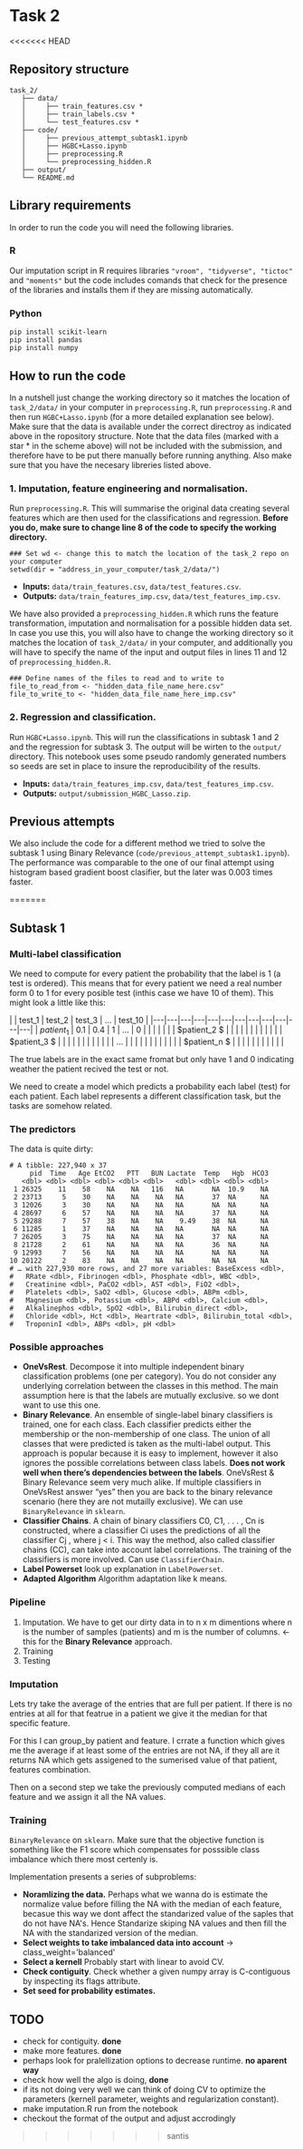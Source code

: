 # Task 2
<<<<<<< HEAD
## Repository structure
```
task_2/
   ├── data/
   │     ├── train_features.csv *
   │     ├── train_labels.csv * 
   │     └── test_features.csv *
   ├── code/
   │     ├── previous_attempt_subtask1.ipynb
   │     ├── HGBC+Lasso.ipynb
   │     ├── preprocessing.R
   │     └── preprocessing_hidden.R
   ├── output/
   └── README.md
```
## Library requirements
In order to run the code you will need the following libraries. 

### R
Our imputation script in R requires libraries `"vroom", "tidyverse", "tictoc"` and `"moments"` but the code includes comands that check for the presence of the libraries and installs them if they are missing automatically. 

### Python
```
pip install scikit-learn
pip install pandas
pip install numpy
```

## How to run the code 
In a nutshell just change the working directory so it matches the location of `task_2/data/` in your computer in `preprocessing.R`, run `preprocessing.R` and then run `HGBC+Lasso.ipynb` (for a more detailed explanation see below). Make sure that the data is available under the correct directroy as indicated above in the ropository structure. Note that the data files (marked with a star * in the scheme above) will not be included with the submission, and therefore have to be put there manually before running anything. Also make sure that you have the necesary libreries listed above. 

### 1. Imputation, feature engineering and normalisation. 

Run `preprocessing.R`. This will summarise the original data creating several features which are then used for the classifications and regression. **Before you do, make sure to change line 8 of the code to specify the working directory.**

```
### Set wd <- change this to match the location of the task_2 repo on your computer
setwd(dir = "address_in_your_computer/task_2/data/")
```

* **Inputs:** `data/train_features.csv`, `data/test_features.csv`. 
* **Outputs:** `data/train_features_imp.csv`, `data/test_features_imp.csv`. 

We have also provided a `preprocessing_hidden.R` which runs the feature transformation, imputation and normalisation for a possible hidden data set. In case you use this, you will also have to change the working directory so it matches the location of `task_2/data/` in your computer, and additionally you will have to specify the name of the input and output files in lines 11 and 12 of `preprocessing_hidden.R`.

```
### Define names of the files to read and to write to
file_to_read_from <- "hidden_data_file_name_here.csv"
file_to_write_to <- "hidden_data_file_name_here_imp.csv"
```

### 2. Regression and classification. 

Run `HGBC+Lasso.ipynb`. This will run the classifications in subtask 1 and 2 and the regression for subtask 3. The output will be wirten to the `output/` directory. This notebook uses some pseudo randomly generated numbers so seeds are set in place to insure the reproducibility of the results. 

* **Inputs:** `data/train_features_imp.csv`, `data/test_features_imp.csv`. 
* **Outputs:** `output/submission_HGBC_Lasso.zip`. 

## Previous attempts
We also include the code for a different method we tried to solve the subtask 1 using Binary Relevance (`code/previous_attempt_subtask1.ipynb`). The performance was comparable to the one of our final attempt using histogram based gradient boost clasifier, but the later was 0.003 times faster. 

=======
## Subtask 1
### Multi-label classification
We need to compute for every patient the probability that the label is 1 (a test is ordered). This means that for every patient we need a real number form 0 to 1 for every posible test (inthis case we have 10 of them). This might look a little like this:

|   | test_1 | test_2 | test_3 | ... | test_10 |
|---|---|---|---|---|---|---|---|---|---|---|---|
| $patient_1$ |  0.1 |  0.4 | 1  |  ... |  0 |   |   |   |   |   |
| $patient_2 $ |   |   |   |   |   |   |   |   |   |   |
| $patient_3 $ |   |   |   |   |   |   |   |   |   |   |
| ... |   |   |   |   |   |   |   |   |   |   |
| $patient_n $ |   |   |   |   |   |   |   |   |   |   |

The true labels are in the exact same fromat but only have 1 and 0 indicating weather the patient recived the test or not. 

We need to create a model which predicts a probability each label (test) for each patient. Each label represents a different classification task, but the tasks are somehow related. 

### The predictors
The data is quite dirty:

```
# A tibble: 227,940 x 37     pid  Time   Age EtCO2   PTT   BUN Lactate  Temp   Hgb  HCO3   <dbl> <dbl> <dbl> <dbl> <dbl> <dbl>   <dbl> <dbl> <dbl> <dbl> 1 26325    11    58    NA    NA   116   NA       NA  10.9    NA 2 23713     5    30    NA    NA    NA   NA       37  NA      NA 3 12026     3    30    NA    NA    NA   NA       NA  NA      NA 4 28697     6    57    NA    NA    NA   NA       37  NA      NA 5 29288     7    57    38    NA    NA    9.49    38  NA      NA 6 11285     1    37    NA    NA    NA   NA       NA  NA      NA 7 26205     3    75    NA    NA    NA   NA       37  NA      NA 8 21728     2    61    NA    NA    NA   NA       36  NA      NA 9 12993     7    56    NA    NA    NA   NA       NA  NA      NA10 20122     2    83    NA    NA    NA   NA       NA  NA      NA# … with 227,930 more rows, and 27 more variables: BaseExcess <dbl>,#   RRate <dbl>, Fibrinogen <dbl>, Phosphate <dbl>, WBC <dbl>,#   Creatinine <dbl>, PaCO2 <dbl>, AST <dbl>, FiO2 <dbl>,#   Platelets <dbl>, SaO2 <dbl>, Glucose <dbl>, ABPm <dbl>,#   Magnesium <dbl>, Potassium <dbl>, ABPd <dbl>, Calcium <dbl>,#   Alkalinephos <dbl>, SpO2 <dbl>, Bilirubin_direct <dbl>,#   Chloride <dbl>, Hct <dbl>, Heartrate <dbl>, Bilirubin_total <dbl>,#   TroponinI <dbl>, ABPs <dbl>, pH <dbl>
```

### Possible approaches
* **OneVsRest**. Decompose it into multiple independent binary classification problems (one per category). You do not consider any underlying correlation between the classes in this method. The main assumption here is that the labels are mutually exclusive. so we dont want to use this one. 
* **Binary Relevance**. An ensemble of single-label binary classifiers is trained, one for each class. Each classifier predicts either the membership or the non-membership of one class. The union of all classes that were predicted is taken as the multi-label output. This approach is popular because it is easy to implement, however it also ignores the possible correlations between class labels. **Does not work well when there’s dependencies between the labels**. OneVsRest & Binary Relevance seem very much alike. If multiple classifiers in OneVsRest answer “yes” then you are back to the binary relevance scenario (here they are not mutailly exclusive). We can use `BinaryRelevance` in `sklearn`.
* **Classifier Chains**. A chain of binary classifiers C0, C1, . . . , Cn is constructed, where a classifier Ci uses the predictions of all the classifier Cj , where j < i. This way the method, also called classifier chains (CC), can take into account label correlations. The training of the classifiers is more involved. Can use `ClassifierChain`.
* **Label Powerset** look up explanation in `LabelPowerset`.
* **Adapted Algorithm** Algorithm adaptation like k means.

### Pipeline
1. Imputation. We have to get our dirty data in to n x m dimentions where n is the number of samples (patients) and m is the number of columns. <- this for the **Binary Relevance** approach. 
2. Training
3. Testing

### Imputation
Lets try take the average of the entries that are full per patient. If there is no entries at all for that featrue in a patient we give it the median for that specific feature. 

For this I can group_by patient and feature. I crrate a function which gives me the average if at least some of the entries are not NA, if they all are it returns NA which gets assigened to the sumerised value of that patient, features combination. 

Then on a second step we take the previously computed medians of each feature and we assign it all the NA values. 

### Training
`BinaryRelevance` on `sklearn`. Make sure that the objective function is something like the F1 score which compensates for posssible class imbalance which there most certenly is. 

Implementation presents a series of subproblems:

* **Noramlizing the data.** Perhaps what we wanna do is estimate the normalize value before filling the NA with the median of each feature, becasue this way we dont affect the standarized value of the saples that do not have NA's. Hence Standarize skiping NA values and then fill the NA with the standarized version of the median.
* **Select weights to take imbalanced data into account** -> class_weight='balanced'
* **Select a kernell** Probably start with linear to avoid CV.
* **Check contiguity**. Check whether a given numpy array is C-contiguous by inspecting its flags attribute.
* **Set seed for probability estimates.**

## TODO
* check for contiguity. **done**
* make more features. **done**
* perhaps look for pralellization options to decrease runtime. **no aparent way**
* check how well the algo is doing, **done**
* if its not doing very well we can think of doing CV to optimize the parameters (kernell parameter, weights and regularization constant).
* make imputation.R run from the notebook
* checkout the format of the output and adjust accrodingly
>>>>>>> santis

